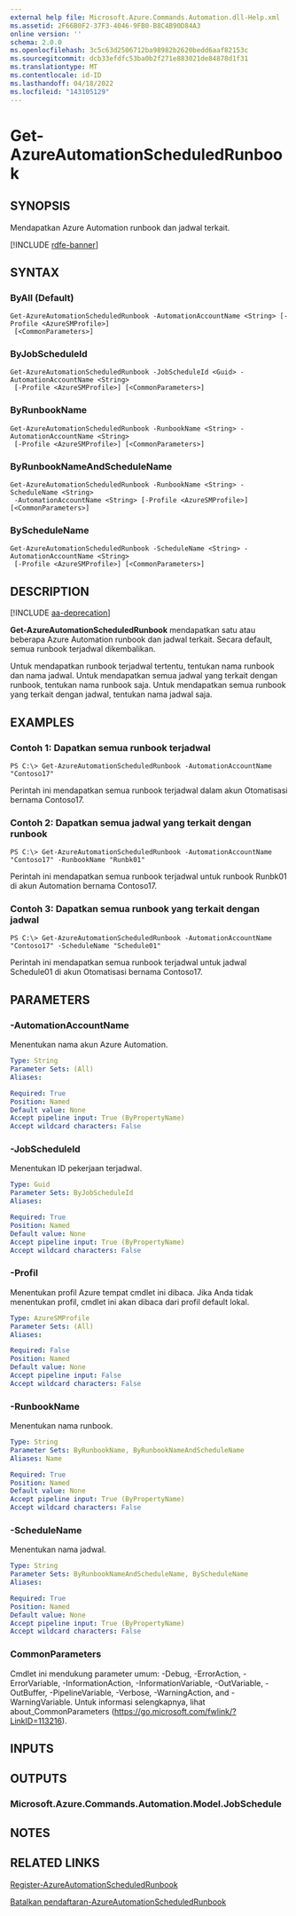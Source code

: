 ```yaml
---
external help file: Microsoft.Azure.Commands.Automation.dll-Help.xml
ms.assetid: 2F66B0F2-37F3-4046-9FB0-B8C4B90D84A3
online version: ''
schema: 2.0.0
ms.openlocfilehash: 3c5c63d2506712ba98982b2620bedd6aaf82153c
ms.sourcegitcommit: dcb33efdfc53ba0b2f271e883021de84878d1f31
ms.translationtype: MT
ms.contentlocale: id-ID
ms.lasthandoff: 04/18/2022
ms.locfileid: "143105129"
---
```

# Get-AzureAutomationScheduledRunbook

## SYNOPSIS

Mendapatkan Azure Automation runbook dan jadwal terkait.

[!INCLUDE [rdfe-banner](../../includes/rdfe-banner.md)]

## SYNTAX

### ByAll (Default)
```
Get-AzureAutomationScheduledRunbook -AutomationAccountName <String> [-Profile <AzureSMProfile>]
 [<CommonParameters>]
```

### ByJobScheduleId
```
Get-AzureAutomationScheduledRunbook -JobScheduleId <Guid> -AutomationAccountName <String>
 [-Profile <AzureSMProfile>] [<CommonParameters>]
```

### ByRunbookName
```
Get-AzureAutomationScheduledRunbook -RunbookName <String> -AutomationAccountName <String>
 [-Profile <AzureSMProfile>] [<CommonParameters>]
```

### ByRunbookNameAndScheduleName
```
Get-AzureAutomationScheduledRunbook -RunbookName <String> -ScheduleName <String>
 -AutomationAccountName <String> [-Profile <AzureSMProfile>] [<CommonParameters>]
```

### ByScheduleName
```
Get-AzureAutomationScheduledRunbook -ScheduleName <String> -AutomationAccountName <String>
 [-Profile <AzureSMProfile>] [<CommonParameters>]
```

## DESCRIPTION

[!INCLUDE [aa-deprecation](../include/aa-deprecation.md)]

**Get-AzureAutomationScheduledRunbook** mendapatkan satu atau beberapa Azure Automation runbook dan jadwal terkait.
Secara default, semua runbook terjadwal dikembalikan.

Untuk mendapatkan runbook terjadwal tertentu, tentukan nama runbook dan nama jadwal.
Untuk mendapatkan semua jadwal yang terkait dengan runbook, tentukan nama runbook saja.
Untuk mendapatkan semua runbook yang terkait dengan jadwal, tentukan nama jadwal saja.

## EXAMPLES

### Contoh 1: Dapatkan semua runbook terjadwal
```
PS C:\> Get-AzureAutomationScheduledRunbook -AutomationAccountName "Contoso17"
```

Perintah ini mendapatkan semua runbook terjadwal dalam akun Otomatisasi bernama Contoso17.

### Contoh 2: Dapatkan semua jadwal yang terkait dengan runbook
```
PS C:\> Get-AzureAutomationScheduledRunbook -AutomationAccountName "Contoso17" -RunbookName "Runbk01"
```

Perintah ini mendapatkan semua runbook terjadwal untuk runbook Runbk01 di akun Automation bernama Contoso17.

### Contoh 3: Dapatkan semua runbook yang terkait dengan jadwal
```
PS C:\> Get-AzureAutomationScheduledRunbook -AutomationAccountName "Contoso17" -ScheduleName "Schedule01"
```

Perintah ini mendapatkan semua runbook terjadwal untuk jadwal Schedule01 di akun Otomatisasi bernama Contoso17.

## PARAMETERS

### -AutomationAccountName
Menentukan nama akun Azure Automation.

```yaml
Type: String
Parameter Sets: (All)
Aliases: 

Required: True
Position: Named
Default value: None
Accept pipeline input: True (ByPropertyName)
Accept wildcard characters: False
```

### -JobScheduleId
Menentukan ID pekerjaan terjadwal.

```yaml
Type: Guid
Parameter Sets: ByJobScheduleId
Aliases: 

Required: True
Position: Named
Default value: None
Accept pipeline input: True (ByPropertyName)
Accept wildcard characters: False
```

### -Profil
Menentukan profil Azure tempat cmdlet ini dibaca.
Jika Anda tidak menentukan profil, cmdlet ini akan dibaca dari profil default lokal.

```yaml
Type: AzureSMProfile
Parameter Sets: (All)
Aliases: 

Required: False
Position: Named
Default value: None
Accept pipeline input: False
Accept wildcard characters: False
```

### -RunbookName
Menentukan nama runbook.

```yaml
Type: String
Parameter Sets: ByRunbookName, ByRunbookNameAndScheduleName
Aliases: Name

Required: True
Position: Named
Default value: None
Accept pipeline input: True (ByPropertyName)
Accept wildcard characters: False
```

### -ScheduleName
Menentukan nama jadwal.

```yaml
Type: String
Parameter Sets: ByRunbookNameAndScheduleName, ByScheduleName
Aliases: 

Required: True
Position: Named
Default value: None
Accept pipeline input: True (ByPropertyName)
Accept wildcard characters: False
```

### CommonParameters
Cmdlet ini mendukung parameter umum: -Debug, -ErrorAction, -ErrorVariable, -InformationAction, -InformationVariable, -OutVariable, -OutBuffer, -PipelineVariable, -Verbose, -WarningAction, and -WarningVariable. Untuk informasi selengkapnya, lihat about_CommonParameters (https://go.microsoft.com/fwlink/?LinkID=113216).

## INPUTS

## OUTPUTS

### Microsoft.Azure.Commands.Automation.Model.JobSchedule

## NOTES

## RELATED LINKS

[Register-AzureAutomationScheduledRunbook](./Register-AzureAutomationScheduledRunbook.md)

[Batalkan pendaftaran-AzureAutomationScheduledRunbook](./Unregister-AzureAutomationScheduledRunbook.md)


